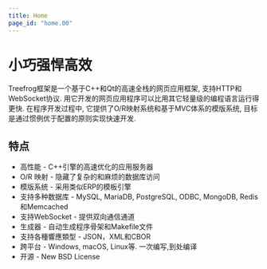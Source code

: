 ```yaml
---
title: Home
page_id: "home.00"
---
```


小巧强悍高效
================================

Treefrog框架是一个基于C++和Qt的高速全栈的网页应用框架, 支持HTTP和WebSocket协议.
用它开发的网页应用程序可以比用其它轻量级的编程语言运行得更快.
在程序开发过程中, 它提供了O/R映射系统和基于MVC体系的模版系统, 目标是通过惯例优于配置的原则实现快速开发.

特点
--------
 * 高性能  - C++引擎的高速优化的应用服务器
 * O/R 映射  - 隐藏了复杂的和麻烦的数据库访问
 * 模版系统  - 采用类似ERP的模板引擎
 * 支持多种数据库  - MySQL, MariaDB, PostgreSQL, ODBC, MongoDB, Redis和Memcached
 * 支持WebSocket  - 提供双向通信通道
 * 生成器  - 自动生成程序骨架和Makefile文件
 * 支持各種響應類型  - JSON，XML和CBOR
 * 跨平台  - Windows, macOS, Linux等. 一次编写,到处编译
 * 开源  - New BSD License
